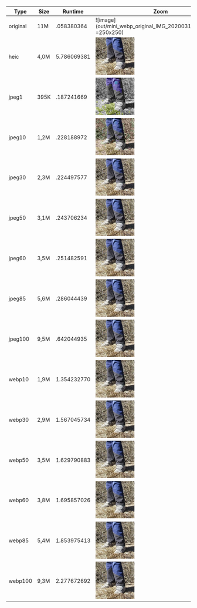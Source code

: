 <style>
img {
    height: 30%;
    width: 30%;
}
</style>


| Type     | Size    | Runtime | Zoom    |Size     |
| -------- | ------- | ------- | ------- | ------- |
| original | 11M | .058380364 | ![image](out/mini_webp_original_IMG_20200315_125023.jpg =250x250) |  [image](out/original_IMG_20200315_125023.jpg) | 
| heic | 4,0M | 5.786069381 | ![image](out/mini_heic_IMG_20200315_125023.jpg.png) |  [image](out/IMG_20200315_125023.jpg.heic) | 
| jpeg1 | 395K | .187241669 | ![image](out/mini_jpeg1_IMG_20200315_125023.jpg.png) |  [image](out/1_IMG_20200315_125023.jpg) | 
| jpeg10 | 1,2M | .228188972 | ![image](out/mini_jpeg10_IMG_20200315_125023.jpg.png) |  [image](out/10_IMG_20200315_125023.jpg) | 
| jpeg30 | 2,3M | .224497577 | ![image](out/mini_jpeg30_IMG_20200315_125023.jpg.png) |  [image](out/30_IMG_20200315_125023.jpg) | 
| jpeg50 | 3,1M | .243706234 | ![image](out/mini_jpeg50_IMG_20200315_125023.jpg.png) |  [image](out/50_IMG_20200315_125023.jpg) | 
| jpeg60 | 3,5M | .251482591 | ![image](out/mini_jpeg60_IMG_20200315_125023.jpg.png) |  [image](out/60_IMG_20200315_125023.jpg) | 
| jpeg85 | 5,6M | .286044439 | ![image](out/mini_jpeg85_IMG_20200315_125023.jpg.png) |  [image](out/85_IMG_20200315_125023.jpg) | 
| jpeg100 | 9,5M | .642044935 | ![image](out/mini_jpeg100_IMG_20200315_125023.jpg.png) |  [image](out/100_IMG_20200315_125023.jpg) | 
| webp10 | 1,9M | 1.354232770 | ![image](out/mini_webp10_IMG_20200315_125023.jpg) |  [image](out/10_IMG_20200315_125023.jpg.webp) | 
| webp30 | 2,9M | 1.567045734 | ![image](out/mini_webp30_IMG_20200315_125023.jpg) |  [image](out/30_IMG_20200315_125023.jpg.webp) | 
| webp50 | 3,5M | 1.629790883 | ![image](out/mini_webp50_IMG_20200315_125023.jpg) |  [image](out/50_IMG_20200315_125023.jpg.webp) | 
| webp60 | 3,8M | 1.695857026 | ![image](out/mini_webp60_IMG_20200315_125023.jpg) |  [image](out/60_IMG_20200315_125023.jpg.webp) | 
| webp85 | 5,4M | 1.853975413 | ![image](out/mini_webp85_IMG_20200315_125023.jpg) |  [image](out/85_IMG_20200315_125023.jpg.webp) | 
| webp100 | 9,3M | 2.277672692 | ![image](out/mini_webp100_IMG_20200315_125023.jpg) |  [image](out/100_IMG_20200315_125023.jpg.webp) | 

